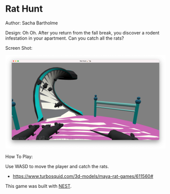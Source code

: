 # Rat Hunt

Author: Sacha Bartholme

Design: Oh Oh. After you return from the fall break, you discover a rodent infestation in your apartment. Can you catch all the rats?

Screen Shot:

![Screen Shot](screenshot.png)

How To Play:

Use WASD to move the player and catch the rats.

- https://www.turbosquid.com/3d-models/maya-rat-games/611560#

This game was built with [NEST](NEST.md).

